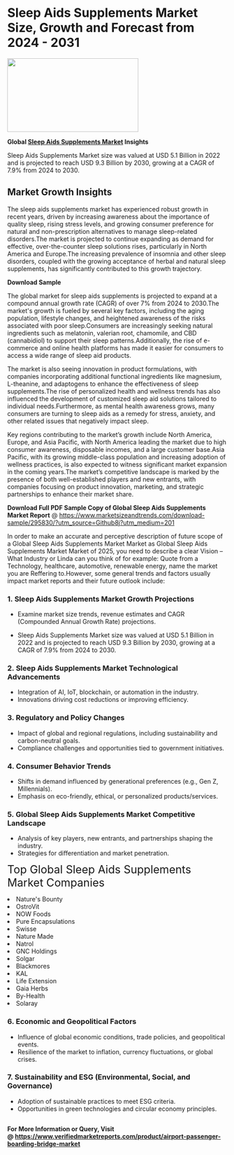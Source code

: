 <H1>Sleep Aids Supplements Market Size, Growth and Forecast from 2024 - 2031</H1><img class="aligncenter size-medium wp-image-584254" src="https://thirdeyenews.in/wp-content/uploads/2024/09/Global-Market-Research-300x168.jpeg" alt="" width="300" height="168" /><p><strong>Global&nbsp;<a href="https://www.marketsizeandtrends.com/download-sample/295830/?utm_source=Github8j?utm_medium=201">Sleep Aids Supplements Market</a> Insights</strong></p><p>Sleep Aids Supplements Market size was valued at USD 5.1 Billion in 2022 and is projected to reach USD 9.3 Billion by 2030, growing at a CAGR of 7.9% from 2024 to 2030.</p><p><h2>Market Growth Insights</h2> <p>The sleep aids supplements market has experienced robust growth in recent years, driven by increasing awareness about the importance of quality sleep, rising stress levels, and growing consumer preference for natural and non-prescription alternatives to manage sleep-related disorders.The market is projected to continue expanding as demand for effective, over-the-counter sleep solutions rises, particularly in North America and Europe.The increasing prevalence of insomnia and other sleep disorders, coupled with the growing acceptance of herbal and natural sleep supplements, has significantly contributed to this growth trajectory.</p> <p><strong>Download Sample</strong></p> <p>The global market for sleep aids supplements is projected to expand at a compound annual growth rate (CAGR) of over 7% from 2024 to 2030.The market's growth is fueled by several key factors, including the aging population, lifestyle changes, and heightened awareness of the risks associated with poor sleep.Consumers are increasingly seeking natural ingredients such as melatonin, valerian root, chamomile, and CBD (cannabidiol) to support their sleep patterns.Additionally, the rise of e-commerce and online health platforms has made it easier for consumers to access a wide range of sleep aid products.</p> <p>The market is also seeing innovation in product formulations, with companies incorporating additional functional ingredients like magnesium, L-theanine, and adaptogens to enhance the effectiveness of sleep supplements.The rise of personalized health and wellness trends has also influenced the development of customized sleep aid solutions tailored to individual needs.Furthermore, as mental health awareness grows, many consumers are turning to sleep aids as a remedy for stress, anxiety, and other related issues that negatively impact sleep.</p> <p>Key regions contributing to the market’s growth include North America, Europe, and Asia Pacific, with North America leading the market due to high consumer awareness, disposable incomes, and a large customer base.Asia Pacific, with its growing middle-class population and increasing adoption of wellness practices, is also expected to witness significant market expansion in the coming years.The market’s competitive landscape is marked by the presence of both well-established players and new entrants, with companies focusing on product innovation, marketing, and strategic partnerships to enhance their market share.</p> <p><span class=""><strong>Download Full PDF Sample Copy of Global Sleep Aids Supplements Market Report</strong> @ <a href="https://www.marketsizeandtrends.com/download-sample/295830/?utm_source=Github8j?utm_medium=201" target="_blank">https://www.marketsizeandtrends.com/download-sample/295830/?utm_source=Github8j?utm_medium=201</a></span></p><p>In order to make an accurate and perceptive description of future scope of a Global&nbsp;Sleep Aids Supplements Market Market as Global&nbsp;Sleep Aids Supplements Market Market of 2025, you need to describe a clear Vision &ndash; What Industry or Linda can you think of for example: Quote from a Technology, healthcare, automotive, renewable energy, name the market you are Reffering to.However, some general trends and factors usually impact market reports and their future outlook include:</p><h3>1.&nbsp;<strong>Sleep Aids Supplements Market Growth Projections</strong></h3><ul><li>Examine market size trends, revenue estimates and CAGR (Compounded Annual Growth Rate) projections.</li><li><p>Sleep Aids Supplements Market size was valued at USD 5.1 Billion in 2022 and is projected to reach USD 9.3 Billion by 2030, growing at a CAGR of 7.9% from 2024 to 2030.</p></li></ul><h3>2.&nbsp;<strong>Sleep Aids Supplements Market Technological Advancements</strong></h3><ul><li>Integration of AI, IoT, blockchain, or automation in the industry.</li><li>Innovations driving cost reductions or improving efficiency.</li></ul><h3>3.&nbsp;<strong>Regulatory and Policy Changes</strong></h3><ul><li>Impact of global and regional regulations, including sustainability and carbon-neutral goals.</li><li>Compliance challenges and opportunities tied to government initiatives.</li></ul><h3>4.&nbsp;<strong>Consumer Behavior Trends</strong></h3><ul><li>Shifts in demand influenced by generational preferences (e.g., Gen Z, Millennials).</li><li>Emphasis on eco-friendly, ethical, or personalized products/services.</li></ul><h3>5.&nbsp;<strong>Global Sleep Aids Supplements Market Competitive Landscape</strong></h3><ul><li>Analysis of key players, new entrants, and partnerships shaping the industry.</li><li>Strategies for differentiation and market penetration.</li></ul><p data-pm-slice="1 1 []"><span style="color: inherit; font-family: inherit; font-size: 25px;">Top Global Sleep Aids Supplements Market Companies</span></p><div class="" data-test-id=""><p><li>Nature's Bounty</li><li> OstroVit</li><li> NOW Foods</li><li> Pure Encapsulations</li><li> Swisse</li><li> Nature Made</li><li> Natrol</li><li> GNC Holdings</li><li> Solgar</li><li> Blackmores</li><li> KAL</li><li> Life Extension</li><li> Gaia Herbs</li><li> By-Health</li><li> Solaray</li></p></div><h3>6.&nbsp;<strong>Economic and Geopolitical Factors</strong></h3><ul><li>Influence of global economic conditions, trade policies, and geopolitical events.</li><li>Resilience of the market to inflation, currency fluctuations, or global crises.</li></ul><h3>7.&nbsp;<strong>Sustainability and ESG (Environmental, Social, and Governance)</strong></h3><ul><li>Adoption of sustainable practices to meet ESG criteria.</li><li>Opportunities in green technologies and circular economy principles.</li></ul><h2><strong style="font-size: 14px;">For More Information or Query, Visit @&nbsp;</strong><a style="background-color: #ffffff; font-size: 14px;" href="https://www.marketsizeandtrends.com/report/sleep-aids-supplements-market/" target="_blank">https://www.verifiedmarketreports.com/product/airport-passenger-boarding-bridge-market</a></h2>